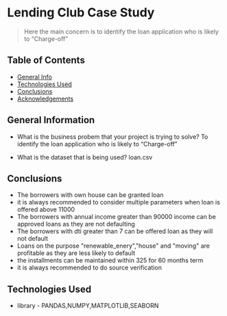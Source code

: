 # Lending Club Case Study
> Here the main concern is to identify the loan application who is likely to “Charge-off”


## Table of Contents
* [General Info](#general-information)
* [Technologies Used](#technologies-used)
* [Conclusions](#conclusions)
* [Acknowledgements](#acknowledgements)

<!-- You can include any other section that is pertinent to your problem -->

## General Information
- What is the business probem that your project is trying to solve?
    To identify the loan application who is likely to “Charge-off”

- What is the dataset that is being used? 
    loan.csv

<!-- You don't have to answer all the questions - just the ones relevant to your project. -->

## Conclusions
- The borrowers with own house can be granted loan
- it is always recommended to consider multiple parameters when loan is offered above 11000
- The borrowers with annual income greater than 90000 income can be approved loans as they are not defaulting
- The borrowers with dti greater than 7 can be offered loan as they will not default
- Loans on the purpose "renewable_enery","house" and "moving" are profitable as they are less likely to default
- the installments can be maintained within 325 for 60 months term
- it is always recommended to do source verification



## Technologies Used
- library - PANDAS,NUMPY,MATPLOTLIB,SEABORN




